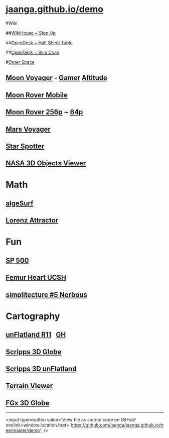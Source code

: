 [jaanga.github.io/demo]( http://jaanga.github.io/demo )
===
<span style=display:none; >[View as web page]( http://jaanga.github.io/demo/ "View file as a web page." ) </span>

#Wiki

##[WikiHouse ~ Step Up]( http://wikihouse.github.io/viewer-experiments/display-wikihouse-stepup1/display-wikihouse-stepup1-r2-phone.html )

##[OpenDesk ~ Half Sheet Table]( http://opendesk.github.io/design-playground/opendesk-half-sheet-table/latest/ )

##[OpenDesk ~ Slim Chair]( http://opendesk.github.io/design-playground/opendesk-slim-chair/latest/ )

#[Outer Space]( http://jaanga.github.io/outer-space/ )

## [Moon Voyager]( http://jaanga.github.io/moon/voyager/altitude/dev/ )  - [Gamer]( http://jaanga.github.io/moon/voyager/gamer/dev/ ) [Altitude]( http://jaanga.github.io/moon/voyager/altitude/dev/ )

## [Moon Rover Mobile]( http://jaanga.github.io/moon/rover-mobile/dev/ )

## [Moon Rover 256p]( http://jaanga.github.io/moon/rover-256p/dev/ ) ~ [64p]( http://jaanga.github.io/moon/rover-64p/dev/ )

## [Mars Voyager]( http://jaanga.github.io/terrain-r2/viewers/mars-voyager/dev/ )

## [Star Spotter]( http://exploratoria.github.io/sandbox/astronomy/star-spotter/dev/ )

## [NASA 3D Objects Viewer]( http://exploratoria.github.io/sandbox/astronomy/nasa-3d-objects-viewer/nasa-3d-objects-viewer-v-0-1-1.html#https://rawgit.com/nasa/NASA-3D-Resources/master/3D%20Models/Cassini%20(A)/cassini.stl )


# Math
## [algeSurf]( http://jaanga.github.io/algesurf/function-graph/r4/function-graph-r4.1.html )

## [Lorenz Attractor]( http://jaanga.github.io/algesurf/chaotic-maps/lorenz-attractor/r2/lorenz-attractor.html )

# Fun

## [SP 500]( http://jaanga.github.io/sp500/latest )
## [Femur Heart UCSH]( http://theo-armour.github.io/ucsf/ )
## [simplitecture #5 Nerbous]( http://atechathon.github.io/simplitechture/simplitechture-05-nerbous.html )


# Cartography

## [unFlatland R11]( http://jaanga.github.io/terrain-viewer/un-flatland/r11/un-flatland-r11.html ) &nbsp; [GH]( https://github.com/jaanga/terrain-viewer/tree/gh-pages/un-flatland )
## [Scripps 3D Globe]( http://jaanga.github.io/terrain-srtm30-plus-viewers/png-tms7-viewer-3d-globe-low/r3/png-tms7-viewer-3d-globe-low.html )
## [Scripps 3D unFlatland]( http://jaanga.github.io/terrain-srtm30-plus-viewers/png-tms7-viewer-3d-unflatland-features/r5/png-tms7-viewer-3d-unflatland.html )

## [Terrain Viewer]( http://jaanga.github.io/terrain-viewer/readme-reader.html )
## [FGx 3D Globe]( http://fgx.github.io/fgx-globe/fgx-globe-r5/index.html )

---
<!--
#[Art Scott Orbit Thingy]( http://theo-armour.github.io/explayrimental/art-scott/art-scott-orbit-thingy.html )

## [Drawing on HeightMap]( http://jaanga.github.io/cookbook/drawing-on-heightmap/drawing-on-heightmap.html )
##[Array of Cubes Riding Sin Wave]( http://theo-armour.github.io/explayrimental/tumblrs/2014-11-27-2d-array-cubes-sin-wave.html )

-->


<input type=button value='View file as source code on GitHub' onclick=window.location.href='https://github.com/jaanga/jaanga.github.io/tree/master/demo'; />
